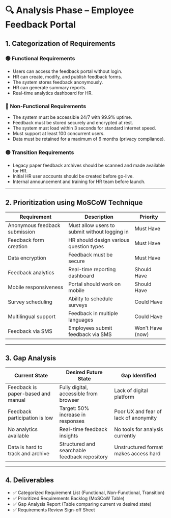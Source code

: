 # 🔍 Analysis Phase – Employee Feedback Portal

## 1. Categorization of Requirements

### 🟢 Functional Requirements
- Users can access the feedback portal without login.
- HR can create, modify, and publish feedback forms.
- The system stores feedback anonymously.
- HR can generate summary reports.
- Real-time analytics dashboard for HR.

### 🔵 Non-Functional Requirements
- The system must be accessible 24/7 with 99.9% uptime.
- Feedback must be stored securely and encrypted at rest.
- The system must load within 3 seconds for standard internet speed.
- Must support at least 100 concurrent users.
- Data must be retained for a maximum of 6 months (privacy compliance).

### 🟡 Transition Requirements
- Legacy paper feedback archives should be scanned and made available for HR.
- Initial HR user accounts should be created before go-live.
- Internal announcement and training for HR team before launch.

---

## 2. Prioritization using MoSCoW Technique

| Requirement                  | Description                                 | Priority         |
|-----------------------------|---------------------------------------------|------------------|
| Anonymous feedback submission | Must allow users to submit without logging in | Must Have      |
| Feedback form creation       | HR should design various question types     | Must Have        |
| Data encryption              | Feedback must be secure                     | Must Have        |
| Feedback analytics           | Real-time reporting dashboard               | Should Have      |
| Mobile responsiveness        | Portal should work on mobile                | Should Have      |
| Survey scheduling            | Ability to schedule surveys                 | Could Have       |
| Multilingual support         | Feedback in multiple languages              | Could Have       |
| Feedback via SMS             | Employees submit feedback via SMS           | Won’t Have (now) |

---

## 3. Gap Analysis

| Current State                         | Desired Future State                         | Gap Identified                               |
|--------------------------------------|----------------------------------------------|----------------------------------------------|
| Feedback is paper-based and manual   | Fully digital, accessible from browser       | Lack of digital platform                     |
| Feedback participation is low        | Target: 50% increase in responses            | Poor UX and fear of lack of anonymity        |
| No analytics available               | Real-time feedback insights                  | No tools for analysis currently              |
| Data is hard to track and archive    | Structured and searchable feedback repository| Unstructured format makes access hard        |

---

## 4. Deliverables

- ✅ Categorized Requirement List (Functional, Non-Functional, Transition)
- ✅ Prioritized Requirements Backlog (MoSCoW Table)
- ✅ Gap Analysis Report (Table comparing current vs desired state)
- ✅ Requirements Review Sign-off Sheet


